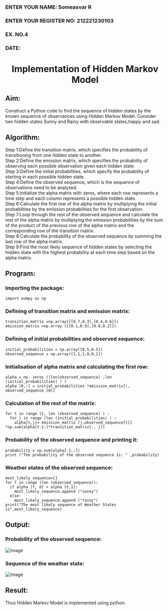 <H3>ENTER YOUR NAME: Someasvar R</H3>
<H3>ENTER YOUR REGISTER NO: 212221230103</H3>
<H3>EX. NO.4</H3>
<H3>DATE:</H3>
<H1 ALIGN =CENTER> Implementation of Hidden Markov Model</H1>

## Aim: 
Construct a Python code to find the sequence of hidden states by the known sequence of observances using Hidden Markov Model. Consider two hidden states Sunny and Rainy with observable states,happy and sad.

## Algorithm:

Step 1:Define the transition matrix, which specifies the probability of transitioning from  one hidden state to another.<br>
Step 2:Define the emission matrix, which specifies the probability of observing each possible observation given each hidden state.<br>
Step 3:Define the initial probabilities, which specify the probability of starting in each possible hidden state.<br>
Step 4:Define the observed sequence, which is the sequence of observations need to  be analyzed.<br>
Step 5:Initialize the alpha matrix with zeros, where each row represents a time step and each column represents a possible hidden state.<br>
Step 6:Calculate the first row of the alpha matrix by multiplying the initial  probabilities by the emission probabilities for the first observation.<br>
Step 7:Loop through the rest of the observed sequence and calculate the rest of the alpha matrix by multiplying the emission probabilities by the sum of the product of 
       the previous row of the alpha matrix and the corresponding row of the transition matrix.<br>
Step 8:Calculate the probability of the observed sequence by summing the last row of the alpha matrix.<br>
Step 9:Find the most likely sequence of hidden states by selecting the hidden state with the highest probability at each time step based on the alpha matrix.<br>

## Program:
### Importing the package:
```
import numpy as np
```
### Defining of transition matrix and emission matrix:
```
transition_matrix =np.array([[0.7,0.3],[0.4,0.6]])
emission_matrix =np.array ([[0.1,0.9],[0.8,0.2]])
```
### Defining of initial probabilities and observed sequence:
```
initial_probabilities = np.array([0.5,0.5])
observed_sequence = np.array([1,1,1,0,0,1])
```
### Initialisation of alpha matrix and calculating the first row:
```
alpha = np. zeros ((len(observed_sequence) ,len (initial_probabilities) ) )
alpha [0,:] = initial_probabilities *emission_matrix[:, observed_sequence [0]]
```
### Calculation of the rest of the matrix:
```
for t in range (1, len (observed_sequence) ) :
  for j in range (len (initial_probabilities) ) :
    alpha[t,j]= emission_matrix [j,observed_sequence[t]] *np.sum(alpha[t-1:]*transition_matrix[:, j])
```
### Probability of the observed sequence and printing it:
```
probability = np.sum(alpha[-1,:])
print ("The probability of the observed sequence is: " ,probability)
```
### Weather states of the observed sequence:
```
most_likely_sequence=[]
for t in range (len (observed_sequence)):
  if alpha [t, 0] > alpha [t,1]:
    most_likely_sequence.append ("sunny")
  else:
    most_likely_sequence.append ("rainy")
print("The most likely sequence of Weather States is",most_likely_sequence)
```

## Output:
### Probability of the observed sequence:
![image](https://github.com/SOMEASVAR/Ex-4--AAI/assets/93434149/16ef642f-ca2b-46bc-a634-af4287a05aef)

### Sequence of the weather state:
![image](https://github.com/SOMEASVAR/Ex-4--AAI/assets/93434149/8e81aa0e-4ab1-450a-bca0-7db1a606c715)


## Result:
Thus Hidden Markov Model is implemented using python.


